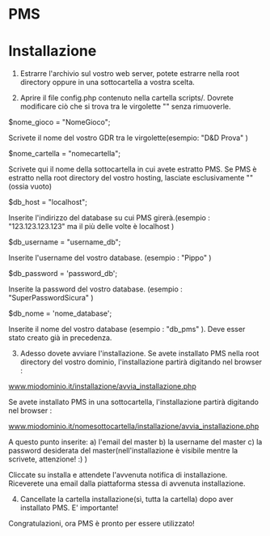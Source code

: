 PMS
===

Installazione
==
1) Estrarre l'archivio sul vostro web server, potete estrarre nella root directory oppure in una sottocartella a vostra scelta.

2) Aprire il file config.php contenuto nella cartella scripts/. Dovrete modificare ciò che si trova tra le virgolette "" senza rimuoverle. 

$nome_gioco = "NomeGioco"; 

Scrivete il nome del vostro GDR tra le virgolette(esempio: "D&D Prova" )

$nome_cartella = "nomecartella";

Scrivete qui il nome della sottocartella in cui avete estratto PMS.
Se PMS è estratto nella root directory del vostro hosting, lasciate esclusivamente "" (ossia vuoto)

$db_host = "localhost";

Inserite l'indirizzo del database su cui PMS girerà.(esempio : "123.123.123.123" ma il più delle volte è localhost )

$db_username = "username_db";

Inserite l'username del vostro database. (esempio : "Pippo" )

$db_password = 'password_db';

Inserite la password del vostro database. (esempio : "SuperPasswordSicura" )

$db_nome = 'nome_database';

Inserite il nome del vostro database (esempio : "db_pms" ). Deve esser stato creato già in precedenza. 

3) Adesso dovete avviare l'installazione. 
Se avete installato PMS nella root directory del vostro dominio, l'installazione partirà digitando nel browser :

www.miodominio.it/installazione/avvia_installazione.php

Se avete installato PMS in una sottocartella, l'installazione partirà digitando nel browser : 

www.miodominio.it/nomesottocartella/installazione/avvia_installazione.php

A questo punto inserite:
a) l'email del master
b) la username del master
c) la password desiderata del master(nell'installazione è visibile mentre la scrivete, attenzione! :) )

Cliccate su installa e attendete l'avvenuta notifica di installazione. Riceverete una email dalla piattaforma stessa di avvenuta installazione.

4) Cancellate la cartella installazione(sì, tutta la cartella) dopo aver installato PMS. E' importante!

Congratulazioni, ora PMS è pronto per essere utilizzato!

